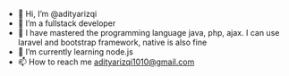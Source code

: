 - 👋 Hi, I’m @adityarizqi
- 👀 I’m a fullstack developer
- 👀 I have mastered the programming language java, php, ajax. I can use laravel and bootstrap framework, native is also fine
- 🌱 I’m currently learning node.js
- 📫 How to reach me adityarizqi1010@gmail.com

<!---
adityarizqi/adityarizqi is a ✨ special ✨ repository because its `README.md` (this file) appears on your GitHub profile.
You can click the Preview link to take a look at your changes.
--->
